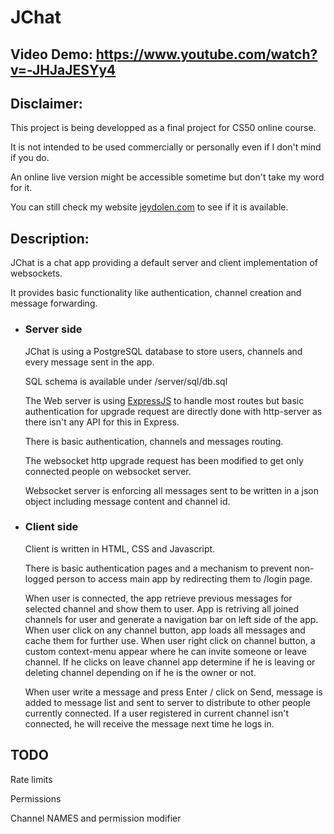 # JChat

## Video Demo:  <https://www.youtube.com/watch?v=-JHJaJESYy4>

## Disclaimer: 

This project is being developped as a final project for CS50 online course.

It is not intended to be used commercially or personally even if I don't mind if you do.

An online live version might be accessible sometime but don't take my word for it.

You can still check my website [jeydolen.com](https://jeydolen.com) to see if it is available.

## Description:

JChat is a chat app providing a default server and client implementation of websockets.

It provides basic functionality like authentication, channel creation and message forwarding.

- ### Server side

  JChat is using a PostgreSQL database to store users, channels and every message sent in the app.

  SQL schema is available under /server/sql/db.sql

  The Web server is using [ExpressJS](https://www.npmjs.com/package/express) to handle most routes
  but basic authentication for upgrade request are directly done with http-server as there isn't any API for this in Express.

  There is basic authentication, channels and messages routing.

  The websocket http upgrade request has been modified to get only connected people on websocket server.

  Websocket server is enforcing all messages sent to be written in a json object including message content and channel id.

- ### Client side

  Client is written in HTML, CSS and Javascript.

  There is basic authentication pages and a mechanism to prevent non-logged person to access main app by redirecting them to 
  /login page.

  When user is connected, the app retrieve previous messages for selected channel and show them to user.
  App is retriving all joined channels for user and generate a navigation bar on left side of the app.
  When user click on any channel button, app loads all messages and cache them for further use.
  When user right click on channel button, a custom context-menu appear where he can invite someone or leave channel.
  If he clicks on leave channel app determine if he is leaving or deleting channel depending on if he is the owner or not.

  When user write a message and press Enter / click on Send, message is added to message list and sent to server to distribute to other people currently connected. 
  If a user registered in current channel isn't connected, he will receive the message next time he logs in.

## TODO
Rate limits

Permissions

Channel NAMES and permission modifier